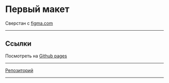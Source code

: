 # Первый макет
Сверстан с [figma.com](https://www.figma.com/file/3rqvXG3YwNupBvgTCMooiy/%D0%91%D0%BB%D0%BE%D0%BA-1.3%3A-%D0%9F%D0%BE%D1%81%D1%82%D1%80%D0%BE%D0%B5%D0%BD%D0%B8%D0%B5-%D1%81%D0%B5%D1%82%D0%BE%D0%BA-%2B-%D0%91%D0%AD%D0%9C-%D0%B8%D0%BC%D0%B5%D0%BD%D0%BE%D0%B2%D0%B0%D0%BD%D0%B8%D0%B5?type=design&node-id=0-312&mode=design&t=J4pOMN0WChBub0eS-0/FirstMaket/)
___
## Ссылки

Посмотреть на [Github pages](https://tarasmrsk.github.io/FirstMaket/)
___
[Репозиторий](https://github.com/tarasmrsk/FirstMaket)
___